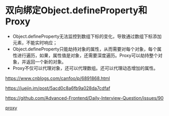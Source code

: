 # 双向绑定Object.defineProperty和Proxy

* Object.defineProperty无法监控到数组下标的变化，导致通过数组下标添加元素，不能实时响应；
* Object.defineProperty只能劫持对象的属性，从而需要对每个对象，每个属性进行遍历，如果，属性值是对象，还需要深度遍历。Proxy可以劫持整个对象，并返回一个新的对象。
* Proxy不仅可以代理对象，还可以代理数组。还可以代理动态增加的属性。

<https://www.cnblogs.com/canfoo/p/6891868.html>

<https://juejin.im/post/5acd0c8a6fb9a028da7cdfaf>

<https://github.com/Advanced-Frontend/Daily-Interview-Question/issues/90>

[proxy](https://es6.ruanyifeng.com/#docs/proxy)
